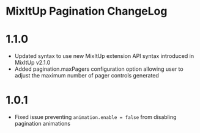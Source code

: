 MixItUp Pagination ChangeLog
=================

# 1.1.0

- Updated syntax to use new MixItUp extension API syntax introduced in MixItUp v2.1.0
- Added pagination.maxPagers configuration option allowing user to adjust the maximum number of pager controls generated

# 1.0.1

- Fixed issue preventing `animation.enable = false` from disabling pagination animations